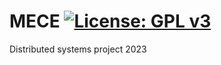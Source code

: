 # MECE [![License: GPL v3](https://img.shields.io/badge/License-GPLv3-blue.svg)](https://www.gnu.org/licenses/gpl-3.0)
Distributed systems project 2023
